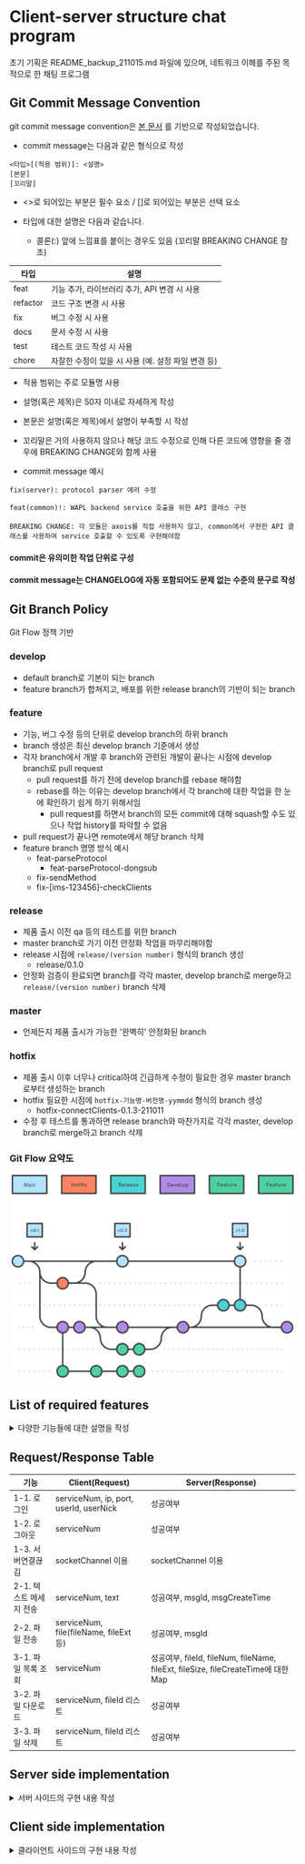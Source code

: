 # Client-server structure chat program
초기 기획은 README_backup_211015.md 파일에 있으며, 네트워크 이해를 주된 목적으로 한 채팅 프로그램

## Git Commit Message Convention

git commit message convention은 [본 문서](https://www.conventionalcommits.org/ko/v1.0.0/) 를 기반으로 작성되었습니다.

* commit message는 다음과 같은 형식으로 작성
```
<타입>[(적용 범위)]: <설명>
[본문]
[꼬리말]
```
* <>로 되어있는 부분은 필수 요소 / []로 되어있는 부분은 선택 요소

* 타입에 대한 설명은 다음과 같습니다.
    - 콜론(:) 앞에 느낌표를 붙이는 경우도 있음 (꼬리말 BREAKING CHANGE 참조)

| 타입     | 설명                                               |
| -------- | -------------------------------------------------- |
| feat     | 기능 추가, 라이브러리 추가, API 변경 시 사용       |
| refactor | 코드 구조 변경 시 사용                             |
| fix      | 버그 수정 시 사용                                  |
| docs     | 문서 수정 시 사용                                  |
| test     | 테스트 코드 작성 시 사용                           |
| chore    | 자잘한 수정이 있을 시 사용 (예. 설정 파일 변경 등) |

* 적용 범위는 주로 모듈명 사용

* 설명(혹은 제목)은 50자 이내로 자세하게 작성

* 본문은 설명(혹은 제목)에서 설명이 부족할 시 작성

* 꼬리말은 거의 사용하지 않으나 해당 코드 수정으로 인해 다른 코드에 영향을 줄 경우에 BREAKING CHANGE와 함께 사용

* commit message 예시
```
fix(server): protocol parser 에러 수정
```
```
feat(common)!: WAPL backend service 호출을 위한 API 클래스 구현

BREAKING CHANGE: 각 모듈은 axois를 직접 사용하지 않고, common에서 구현한 API 클래스를 사용하여 service 호출할 수 있도록 구현해야함
```

#### commit은 유의미한 작업 단위로 구성
#### commit message는 CHANGELOG에 자동 포함되어도 문제 없는 수준의 문구로 작성

## Git Branch Policy

Git Flow 정책 기반

### develop
- default branch로 기본이 되는 branch
- feature branch가 합쳐지고, 배포를 위한 release branch의 기반이 되는 branch

### feature
- 기능, 버그 수정 등의 단위로 develop branch의 하위 branch
- branch 생성은 최신 develop branch 기준에서 생성
- 각자 branch에서 개발 후 branch와 관련된 개발이 끝나는 시점에 develop branch로 pull request
    - pull request를 하기 전에 develop branch를 rebase 해야함
    - rebase를 하는 이유는 develop branch에서 각 branch에 대한 작업을 한 눈에 확인하기 쉽게 하기 위해서임
        - pull request를 하면서 branch의 모든 commit에 대해 squash할 수도 있으나 작업 history를 파악할 수 없음
- pull request가 끝나면 remote에서 해당 branch 삭제
- feature branch 명명 방식 예시
    - feat-parseProtocol
        - feat-parseProtocol-dongsub
    - fix-sendMethod
    - fix-[ims-123456]-checkClients

### release
- 제품 출시 이전 qa 등의 테스트를 위한 branch
- master branch로 가기 이전 안정화 작업을 마무리해야함
- release 시점에 `release/(version number)` 형식의 branch 생성
    - release/0.1.0
- 안정화 검증이 완료되면 branch를 각각 master, develop branch로 merge하고 `release/(version number)` branch 삭제

### master
- 언제든지 제품 출시가 가능한 '완벽히' 안정화된 branch

### hotfix
- 제품 출시 이후 너무나 critical하여 긴급하게 수정이 필요한 경우 master branch로부터 생성하는 branch
- hotfix 필요한 시점에 `hotfix-기능명-버전명-yymmdd` 형식의 branch 생성
    - hotfix-connectClients-0.1.3-211011
- 수정 후 테스트를 통과하면 release branch와 마찬가지로 각각 master, develop branch로 merge하고 branch 삭제

### Git Flow 요약도
![gitFlowConcept](./git_flow_concept.svg)

## List of required features
<details>
  <summary>
    다양한 기능들에 대한 설명을 작성
  </summary>  
  <div class="feature-list">    
    <div class="feature-item">
      <h3 class="feature-name"> 01. 로그인/로그아웃 </h3>
      <p class="feature-detail"> 
        * 클라이언트가 서버에 로그인/로그아웃 하는 경우에 대한 기능<br>
        &emsp; (참고) 의도치 않게 서버와의 연결이 끊긴 경우에 대한 기능도 필요<br>
        * 로그인한 후 룸 목록을 보여주도록 함 (서버에서 과거 채팅 기록을 보여주지는 않더라도 이미 대화를 나눴던 룸 목록을 보내주도록 할 것)<br>
        * 로그아웃하면 초기 로그인 화면으로 돌아오도록 함
      </p>
    </div>
    <div class="feature-item">
      <h3 class="feature-name"> 02. 전송 관련 기능 </h3>
      <p class="feature-detail">
        * 텍스트 메세지 전송<br>
        &emsp; - 텍스트 전송 & 메세지 id를 가짐<br>
        &emsp; - 누가 보냈는지에 대한 정보를 포함해 해당 룸에 텍스트 broadcast<br><br>
        * 파일 전송<br>
        &emsp; - byte로 변환하여 보낼 예정이므로 확장자 제한은 없음<br>
        &emsp; - 누가 보냈는지에 대한 정보를 포함해 해당 룸에 '파일명.확장자' 텍스트로 broadcast<br>
        &emsp;&emsp; - 즉, 룸에서 볼 때는 텍스트 메세지와 동일하며 메세지 id를 가짐<br><br>
      </p>
    </div>
    <div class="feature-item">
      <h3 class="feature-name"> 03. 파일 관리 기능 </h3>
      <p class="feature-detail">
        * 파일 목록 조회<br>
        &emsp; - 룸에 업로드된 파일 목록 조회 기능<br>
        &emsp; - 파일 수, 파일명, 파일 크기, 확장자, 업로드한 날짜 정보 조회<br>
        &emsp;&emsp; - 각 파일에 대한 정보를 한 눈에 보여줄 수 있도록 함<br><br>
        * 파일 다운로드<br>
        &emsp; - 조회한 목록 중 원하는 파일을 선택하여 다운로드할 수 있도록 하는 기능<br><br>
        * 파일 삭제<br>
        &emsp; - 조회한 목록 중 원하는 파일을 선택하여 삭제할 수 있도록 하는 기능<br>
        &emsp; - 해당 파일이 삭제되었다는 사실을 삭제한 사람에 대한 정보와 함께 해당 룸에 broadcast<br>
        &emsp;&emsp; - 즉, 룸에서 볼 때는 텍스트 메세지와 동일하며 메세지 id를 가짐<br><br>
      </p>
    </div>
  </div>
</details>

## Request/Response Table
| 기능 | Client(Request) | Server(Response) |
| ------ | ------------- |-------------- |
| 1-1. 로그인 | serviceNum, ip, port, userId, userNick | 성공여부 |
| 1-2. 로그아웃 | serviceNum | 성공여부 |
| 1-3. 서버연결끊김 | socketChannel 이용 | socketChannel 이용 |
| 2-1. 텍스트 메세지 전송 | serviceNum, text | 성공여부, msgId, msgCreateTime |
| 2-2. 파일 전송 | serviceNum, file(fileName, fileExt 등)  | 성공여부, msgId |
| 3-1. 파일 목록 조회 | serviceNum | 성공여부, fileId, fileNum, fileName, fileExt, fileSize, fileCreateTime에 대한 Map |
| 3-2. 파일 다운로드 | serviceNum, fileId 리스트 | 성공여부 |
| 3-3. 파일 삭제 | serviceNum, fileId 리스트 | 성공여부 |

## Server side implementation
<details>
  <summary>
    서버 사이드의 구현 내용 작성
  </summary>  
  <div class="server-side-impl-list">    
    <div class="server-side-impl-item">
      <h3 class="server-side-impl-name"> 01. 로그인/로그아웃 </h3>
      <p class="server-side-impl-detail">
        * 1-1. 로그인<br>
        &emsp; - 클라이언트의 로그인 시도 시 Socket을 맺고 성공여부 response<br>
        &emsp; - 한 번 로그인하면 userId, userNick을 매번 protocol에 담지 않을 수 있도록 Socket 클래스의 하위 클래스 구현할 것 <br><br>
        * 1-2. 로그아웃<br>
        &emsp; - 클라이언트의 로그아웃 시도 시 Socket을 끊고 성공여부 response<br><br>
        * 1-3. 서버연결끊김<br>
        &emsp; - socketChannel.read() 메소드를 이용하여 리턴값에 따라 파악<br>
        &emsp; - 어느 유저가 연결이 끊겼는지 해당 룸에 broadcast<br><br>
      </p>
    </div>
    <div class="server-side-impl-item">
      <h3 class="server-side-impl-name"> 02. 전송 관련 기능 </h3>
      <p class="server-side-impl-detail"> 
        * 2-1. 텍스트 메세지 전송<br>
        &emsp;- 클라이언트가 메세지를 전송하면 msgId를 부여하고 해당 룸에 "[userNick] 메세지" broadcast<br>
        &emsp;- 성공여부와 msgId response<br><br>
        * 2-2. 파일 전송<br>
        &emsp;- 클라이언트가 파일을 전송하면 fileId 부여하고 서버의 저장소(우선은 로컬 PC의 HDD)에 파일을 저장<br>
        &emsp;- 해당 룸에 "[userNick] 파일명.확장자 업로드" 텍스트에 대해 msgId 부여하고 broadcast<br>
        &emsp;- 성공 여부와 msgId response<br>
      </p>
    </div>
    <div class="server-side-impl-item">
      <h3 class="server-side-impl-name"> 03. 파일 관리 기능 </h3>
      <p class="server-side-impl-detail"> 
        * 3-1. 파일 목록 조회<br>
        &emsp;- 클라이언트가 파일 목록 조회 서비스를 호출하면 해당 룸에서 파일명, 파일 크기, 확장자, 업로드한 날짜에 대한 Map 조회<br>
        &emsp;- 해당 룸에서 각 파일에 대한 정보를 요청자에게만 출력 (broadcast하지 않는다는 것)<br>
        &emsp;- 성공여부와 file들에 대한 정보 response<br><br>
        * 3-2. 파일 다운로드<br>
        &emsp;- 클라이언트가 다운로드받고자 하는 파일들의 fileId를 보내면 fileId를 기반으로 서버의 저장소에 있는 파일을  찾아 파일 채널을 통해 전송<br>
        &emsp;- 파일 전송이 모두 끝나면 성공여부 response<br><br>
        * 3-3. 파일 삭제<br>
        &emsp;- 클라이언트가 삭제하고자 하는 파일들의 fileId를 보내면 fileId를 기반으로 서버의 저장소에 있는 파일을  찾아 파일 삭제<br>
        &emsp;- 파일 삭제가 완료되면 해당 룸에 "[userNick] 파일명.확장자 삭제" 텍스트에 대해 msgId 부여하고 broadcast<br>
        &emsp;- 성공여부 response<br><br>
      </p>
    </div>
  </div>
</details>

## Client side implementation
<details>
  <summary>
    클라이언트 사이드의 구현 내용 작성
  </summary>  
  <div class="client-side-impl-list">    
    <div class="client-side-impl-item">
      <h3 class="client-side-impl-name"> 01. 로그인/로그아웃 </h3>
      <p class="client-side-impl-detail">
        * 1-1. 로그인<br>
        &emsp; - 접속하고자하는 서버의 ip, port, 로그인하고자하는 userId와 사용하고자하는 userNick 입력하여 request<br>
        &emsp;&emsp; - userId는 unique key로써 식별하는데 쓰이고, userNick은 로그인 시마다 다르게 하면 기존 userNick 대체 (key-value 쌍)<br>
        &emsp; - socket의 하위 클래스를 구현하여 userId와 userNick을 저장해놓음<br>
        &emsp; - 성공여부 reponse 받아서 채팅방으로 이동<br><br>
        * 1-2. 로그아웃<br>
        &emsp; - 로그아웃 버튼 클릭 시 서버에 로그아웃 서비스 호출<br>
        &emsp; - 로그아웃 성공 시 로그인 화면으로 이동<br><br>
        * 1-3. 서버연결끊김<br>
        &emsp; - 로그인 화면으로 이동<br><br>
      </p>
    </div>
    <div class="client-side-impl-item">
      <h3 class="client-side-impl-name"> 02. 전송 관련 기능 </h3>
      <p class="client-side-impl-detail">
        * 2-1. 텍스트 메세지 전송<br>
            &emsp;- text input을 받아 서버에 request<br>
            &emsp;- 전송 성공 시 전송내역 보여주기 (broadcast로 뿌려진걸 그려도 될 듯)<br><br>
        * 3-2. 파일 전송<br>
            &emsp;- 전송하고자 하는 파일의 path 입력 받아 서버에 request<br>
            &emsp;&emsp;- 이 때 전송이 진행 중인 상황에서도 채팅창 입력이 가능하게 할 것인가?<br>
            &emsp;- 전송내역 보여주기 (broadcast로 뿌려진걸 그려도 될 듯)<br><br>
    </p>
    </div>
    <div class="client-side-impl-item">
      <h3 class="client-side-impl-name"> 03. 파일 관리 기능 </h3>
      <p class="client-side-impl-detail">
        * 3-1. 파일 목록 조회<br>
            &emsp;- '파일 목록 조회' 기능 입력하면 서버에 request<br>
            &emsp;- 조회에 성공하면 서버에서 날아온 파일 목록 보여주기<br><br>
        * 3-2. 파일 다운로드<br>
            &emsp;- 파일 목록 조회의 결과가 보여지는 상태에서 '파일 다운로드' 기능 입력하면 원하는 파일 선택할 수 있도록 함<br>
            &emsp;- 유저가 입력한 파일들에 대해 fileId 리스트를 서버에 request<br>
            &emsp;&emsp;- 이 때 다운로드가 진행 중인 상황에서도 채팅창 입력이 가능하게 할 것인가?<br>
            &emsp;- 다운로드 완료되면 채팅창으로 돌아감<br><br>
        * 3-3. 파일 삭제 (클라이언트 단 실시간 반영때문에 구현 여부는 고민)<br>
            &emsp;- 파일 목록 조회의 결과가 보여지는 상태에서 '파일 삭제' 기능 입력하면 원하는 파일 선택할 수 있도록 함<br>
            &emsp;- 유저가 입력한 파일들에 대해 fileId 리스트를 서버에 request<br>
            &emsp;&emsp;- 이 때 삭제가 진행 중인 상황에서도 채팅창 입력이 가능하게 할 것인가?<br>
            &emsp;- 삭제 완료되면 채팅창으로 돌아감<br><br>
    </p>
    </div>
  </div>
</details>
